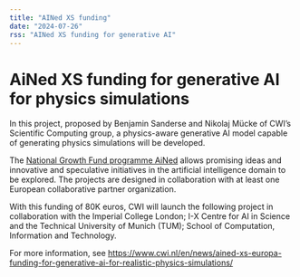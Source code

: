 ```yaml
---
title: "AINed XS funding"
date: "2024-07-26"
rss: "AINed XS funding for generative AI"
---
```


# AiNed XS funding for generative AI for physics simulations
In this project, proposed by Benjamin Sanderse and Nikolaj Mücke of CWI’s Scientific Computing group, a physics-aware generative AI model capable of generating physics simulations will be developed.

The [National Growth Fund programme AiNed](https://ained.nl/) allows promising ideas and innovative and speculative initiatives in the artificial intelligence domain to be explored. The projects are designed in collaboration with at least one European collaborative partner organization.

With this funding of 80K euros, CWI will launch the following project in collaboration with the Imperial College London; I-X Centre for AI in Science and the Technical University of Munich (TUM); School of Computation, Information and Technology.

For more information, see 
<https://www.cwi.nl/en/news/ained-xs-europa-funding-for-generative-ai-for-realistic-physics-simulations/>
